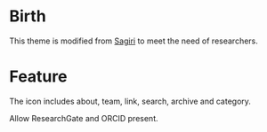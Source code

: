 Birth
=================
This theme is modified from [Sagiri](https://github.com/shiyiya/typecho-theme-sagiri) to meet the need of researchers.

Feature
=================
The icon includes about, team, link, search, archive and category.

Allow ResearchGate and ORCID present.
